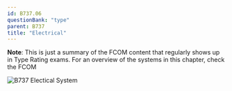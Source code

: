 ```yaml
---
id: B737.06
questionBank: "type"
parent: B737
title: "Electrical"
---
```


**Note**: This is just a summary of the FCOM content that regularly shows up in
Type Rating exams. For an overview of the systems in this chapter, check the
FCOM

![B737 Electical System](annex:ABHHH4RTVH)
